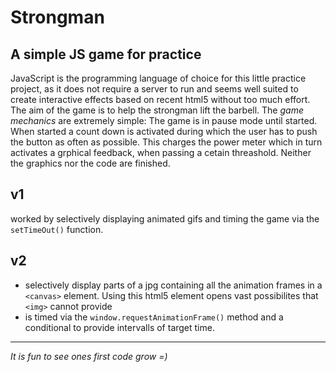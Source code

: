 # Strongman
## A simple JS game for practice
JavaScript is the programming language of choice for this little practice project, as it does not require a server to run and seems well suited to create interactive effects based on recent html5 without too much effort.
The aim of the game is to help the strongman lift the barbell.
The *game mechanics* are extremely simple:
The game is in pause mode until started. 
When started a count down is activated during which the user has to push the button as often as possible.
This charges the power meter which in turn activates a grphical feedback, when passing a cetain threashold.
Neither the graphics nor the code are finished. 
## v1 
worked by selectively displaying animated gifs and timing the game via the `setTimeOut()` function.
## v2 
* selectively display parts of a jpg containing all the animation frames in a `<canvas>` element. Using this html5 element opens vast possibilites that `<img>` cannot provide
* is timed via the `window.requestAnimationFrame()` method and a conditional to provide intervalls of target time. 
---
_It is fun to see ones first code grow =)_
